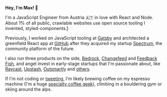 **Hey, I'm Max! 👋**

I'm a JavaScript Engineer from Austria 🇦🇹 in love with React and Node. About 1% of all public, crawlable websites use open source tooling I invented, styled-components.[1](https://twitter.com/mxstbr/status/1336727600996167686?s=20)

Previously, I worked on JavaScript tooling at [Gatsby](https://gatsbyjs.com) and architected a greenfield React app at [GitHub](https://github.com) after they acquired my startup [Spectrum](https://spectrum.chat), the community platform of the future.

I also run three products on the side, [Bedrock](https://bedrock.mxstbr.com), [Changefeed](https://changefeed.app) and [Feedback Fish](https://feedback.fish), and angel invest in early-stage startups that I'm passionate about, like [Raycast](https://raycast.com), [Upstash](https://upstash.com), [Outsmartly](https://www.outsmartly.com/) and [others](/investing).

If I'm not coding or [tweeting](https://twitter.com/mxstbr), I'm likely brewing coffee on my espresso machine (I'm a huge [specialty coffee geek](https://github.com/mxstbr/ama/issues/46)), climbing in a bouldering gym or skiing around the alps.
